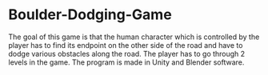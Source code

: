 # Boulder-Dodging-Game
The goal of this game is that the human character which is controlled by the player has to find its endpoint on the other side of the road and have to dodge various obstacles along the road. The player has to go through 2 levels in the game. The program is made in Unity and Blender software.
